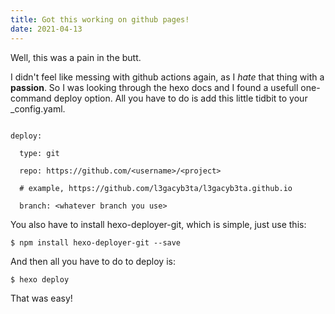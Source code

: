 ```yaml
---
title: Got this working on github pages!
date: 2021-04-13
---
```




Well, this was a pain in the butt.  

I didn't feel like messing with github actions again, as I _hate_ that thing with a **passion**. So I was looking through the hexo docs and I found a usefull one-command deploy option. All you have to do is add this little tidbit to your _config.yaml.  

```

deploy:

  type: git

  repo: https://github.com/<username>/<project>

  # example, https://github.com/l3gacyb3ta/l3gacyb3ta.github.io

  branch: <whatever branch you use>

```  

You also have to install hexo-deployer-git, which is simple, just use this:  

```$ npm install hexo-deployer-git --save```  

  

And then all you have to do to deploy is:  

```$ hexo deploy```

  

That was easy!  